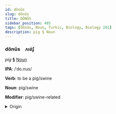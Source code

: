 ```yaml
---
id: dônûs
slug: dônûs
title: DÔNÛS
sidebar_position: 485
tags: [dônûs, Noun, Turkic, Biology, Biology 201]
description: pig § Noun
---
```


### dônûs&emsp;<span kind="abugida">ʌıƨ́ʄ</span>

*pig* **§** [Noun](../../tags/Noun)

**IPA**: /ˈdo.nus/

**Verb**: to be a pig/swine

**Noun**: pig/swine

**Modifier**: pig/swine-related

<details>
    <summary>Origin</summary>
    Azerbaijani donuz [doˈnuz]<br/>
    <em>Turkic Language Family</em>
</details>